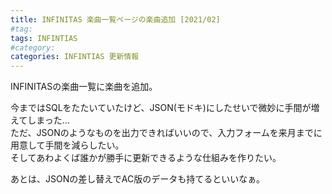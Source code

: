 ```yaml
---
title: INFINITAS 楽曲一覧ページの楽曲追加 [2021/02]
#tag: 
tags: INFINTIAS
#category:
categories: INFINTIAS 更新情報
---
```

INFINITASの楽曲一覧に楽曲を追加。  
  
今まではSQLをたたいていたけど、JSON(モドキ)にしたせいで微妙に手間が増えてしまった…  
ただ、JSONのようなものを出力できればいいので、入力フォームを来月までに用意して手間を減らしたい。  
そしてあわよくば誰かが勝手に更新できるような仕組みを作りたい。  
  
あとは、JSONの差し替えでAC版のデータも持てるといいなぁ。  